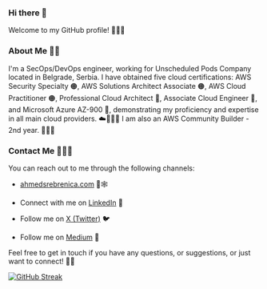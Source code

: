 ### Hi there 👋

Welcome to my GitHub profile! 👋🌟🔗

### About Me 🧑📖

I'm a SecOps/DevOps engineer, working for Unscheduled Pods Company located in Belgrade, Serbia. 
I have obtained five cloud certifications: AWS Security Specialty 🟠, AWS Solutions Architect Associate 🟠, AWS Cloud Practitioner 🟠, Professional Cloud Architect 🔴, Associate Cloud Engineer 🔴, and Microsoft Azure AZ-900 🔵, demonstrating my proficiency and expertise in all main cloud providers. ☁️📙📕📘
I am also an AWS Community Builder - 2nd year. 🔸👷‍♂️


### Contact Me 📧📞🤝

You can reach out to me through the following channels:

- [ahmedsrebrenica.com](https://www.ahmedsrebrenica.com/) 📩🕸️

- Connect with me on [LinkedIn](https://www.linkedin.com/in/ahmedsrebrenica/) 💼

- Follow me on [X (Twitter)](https://twitter.com/srebreni3) 🐦

- Follow me on [Medium](https://medium.com/@srebreni3) 📝

Feel free to get in touch if you have any questions, or suggestions, or just want to connect! 📩✨

[![GitHub Streak](https://streak-stats.demolab.com?user=srebreni3&theme=great-gatsby&border_radius=15&date_format=M%20j%5B%2C%20Y%5D&card_width=500)](https://git.io/streak-stats)

